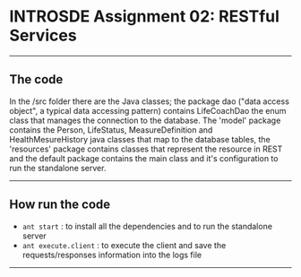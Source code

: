 INTROSDE  Assignment 02: RESTful Services
===============

--------

The code
-------------

In the /src folder there are the Java classes; the package dao ("data access object", a typical data accessing pattern) contains LifeCoachDao the enum class that manages the connection to the database.
The 'model' package contains the Person, LifeStatus, MeasureDefinition and HealthMesureHistory java classes that map to the database tables, the 'resources' package contains classes that represent the resource in REST and the default package contains the main class and it's configuration to run the standalone server.

----------

How run the code 
---------------------

 - ```ant start``` : to install all the dependencies and to run the standalone server
 - ```ant execute.client``` : to execute the client and save the requests/responses information into the logs file

------------
